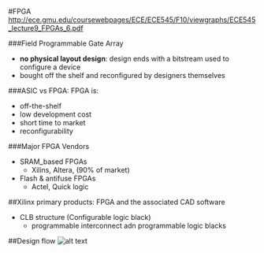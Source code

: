 #FPGA
http://ece.gmu.edu/coursewebpages/ECE/ECE545/F10/viewgraphs/ECE545_lecture9_FPGAs_6.pdf  

###Field Programmable Gate Array
-  **no physical layout design**: design ends with a bitstream used to configure a device
-  bought off the shelf and reconfigured by designers themselves

###ASIC vs FPGA:
FPGA is:
- off-the-shelf
- low development cost
- short time to market
- reconfigurability

###Major FPGA Vendors
- SRAM_based FPGAs 
  - Xilins, Altera,  (90% of market)
- Flash & antifuse FPGAs
  - Actel, Quick logic

##Xilinx 
primary products: FPGA and the associated CAD software
- CLB structure (Configurable logic black)
  - programmable interconnect adn programmable logic blacks


##Design flow
![alt text](https://github.com/lvang5378/Physical-Design-Note/blob/master/FPGA/FPGA-design-flow.PNG)
